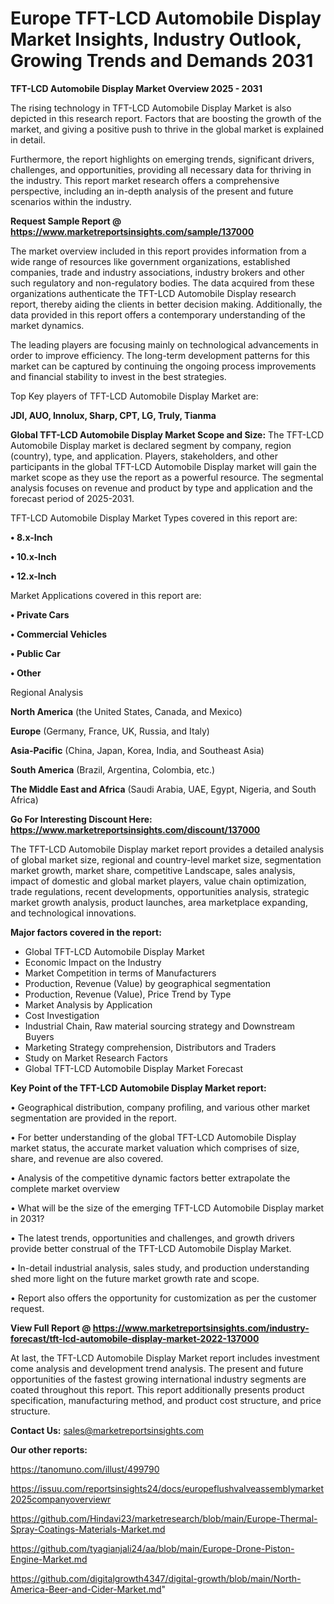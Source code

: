 # Europe TFT-LCD Automobile Display Market Insights, Industry Outlook, Growing Trends and Demands 2031

<Strong> TFT-LCD Automobile Display Market Overview 2025 - 2031</strong>

The rising technology in TFT-LCD Automobile Display Market is also depicted in this research report. Factors that are boosting the growth of the market, and giving a positive push to thrive in the global market is explained in detail.

Furthermore, the report highlights on emerging trends, significant drivers, challenges, and opportunities, providing all necessary data for thriving in the industry. This report market research offers a comprehensive perspective, including an in-depth analysis of the present and future scenarios within the industry.

<strong>Request Sample Report @ <a href=https://www.marketreportsinsights.com/sample/137000>https://www.marketreportsinsights.com/sample/137000</a></strong>

The market overview included in this report provides information from a wide range of resources like government organizations, established companies, trade and industry associations, industry brokers and other such regulatory and non-regulatory bodies. The data acquired from these organizations authenticate the TFT-LCD Automobile Display research report, thereby aiding the clients in better decision making. Additionally, the data provided in this report offers a contemporary understanding of the market dynamics.

The leading players are focusing mainly on technological advancements in order to improve efficiency. The long-term development patterns for this market can be captured by continuing the ongoing process improvements and financial stability to invest in the best strategies.

Top Key players of TFT-LCD Automobile Display Market are:

<strong>JDI, AUO, Innolux, Sharp, CPT, LG, Truly, Tianma</strong>

<strong><b>Global TFT-LCD Automobile Display Market Scope and Size:</b></strong>
The TFT-LCD Automobile Display market is declared segment by company, region (country), type, and application. Players, stakeholders, and other participants in the global TFT-LCD Automobile Display market will gain the market scope as they use the report as a powerful resource. The segmental analysis focuses on revenue and product by type and application and the forecast period of 2025-2031.

TFT-LCD Automobile Display Market Types covered in this report are:

<strong>• 8.x-Inch

• 10.x-Inch

• 12.x-Inch</strong>

Market Applications covered in this report are:

<strong>• Private Cars

• Commercial Vehicles

• Public Car

• Other</strong> 

Regional Analysis

<strong>North America</strong> (the United States, Canada, and Mexico)

<strong>Europe</strong> (Germany, France, UK, Russia, and Italy)

<strong>Asia-Pacific</strong> (China, Japan, Korea, India, and Southeast Asia)

<strong>South America</strong> (Brazil, Argentina, Colombia, etc.)

<strong>The Middle East and Africa</strong> (Saudi Arabia, UAE, Egypt, Nigeria, and South Africa)

<strong>Go For Interesting Discount Here: <a href=https://www.marketreportsinsights.com/discount/137000>https://www.marketreportsinsights.com/discount/137000</a></strong>

The TFT-LCD Automobile Display market report provides a detailed analysis of global market size, regional and country-level market size, segmentation market growth, market share, competitive Landscape, sales analysis, impact of domestic and global market players, value chain optimization, trade regulations, recent developments, opportunities analysis, strategic market growth analysis, product launches, area marketplace expanding, and technological innovations.

<strong><b>Major factors covered in the report:</b></strong>
<ul>
  <li>Global TFT-LCD Automobile Display Market </li>
  <li>Economic Impact on the Industry</li>
  <li>Market Competition in terms of Manufacturers</li>
  <li>Production, Revenue (Value) by geographical segmentation</li>
  <li>Production, Revenue (Value), Price Trend by Type</li>
  <li>Market Analysis by Application</li>
  <li>Cost Investigation</li>
  <li>Industrial Chain, Raw material sourcing strategy and Downstream Buyers</li>
  <li>Marketing Strategy comprehension, Distributors and Traders</li>
  <li>Study on Market Research Factors</li>
  <li>Global TFT-LCD Automobile Display Market Forecast</li>
</ul>

<strong><b>Key Point of the TFT-LCD Automobile Display Market report:</b></strong>

• Geographical distribution, company profiling, and various other market segmentation are provided in the report.

• For better understanding of the global TFT-LCD Automobile Display market status, the accurate market valuation which comprises of size, share, and revenue are also covered.

• Analysis of the competitive dynamic factors better extrapolate the complete market overview

• What will be the size of the emerging TFT-LCD Automobile Display market in 2031?

• The latest trends, opportunities and challenges, and growth drivers provide better construal of the TFT-LCD Automobile Display Market.

• In-detail industrial analysis, sales study, and production understanding shed more light on the future market growth rate and scope.

• Report also offers the opportunity for customization as per the customer request.

<strong><b>View Full Report @ <a href=https://www.marketreportsinsights.com/industry-forecast/tft-lcd-automobile-display-market-2022-137000>https://www.marketreportsinsights.com/industry-forecast/tft-lcd-automobile-display-market-2022-137000</a></b></strong>


At last, the TFT-LCD Automobile Display Market report includes investment come analysis and development trend analysis. The present and future opportunities of the fastest growing international industry segments are coated throughout this report. This report additionally presents product specification, manufacturing method, and product cost structure, and price structure.

<strong>Contact Us:</strong>
sales@marketreportsinsights.com

<strong>Our other reports:</strong>

<a href=https://tanomuno.com/illust/499790>https://tanomuno.com/illust/499790</a>

<a href=https://issuu.com/reportsinsights24/docs/europeflushvalveassemblymarket2025companyoverviewr>https://issuu.com/reportsinsights24/docs/europeflushvalveassemblymarket2025companyoverviewr</a>

<a href=https://github.com/Hindavi23/marketresearch/blob/main/Europe-Thermal-Spray-Coatings-Materials-Market.md>https://github.com/Hindavi23/marketresearch/blob/main/Europe-Thermal-Spray-Coatings-Materials-Market.md</a>

<a href=https://github.com/tyagianjali24/aa/blob/main/Europe-Drone-Piston-Engine-Market.md>https://github.com/tyagianjali24/aa/blob/main/Europe-Drone-Piston-Engine-Market.md</a>

<a href=https://github.com/digitalgrowth4347/digital-growth/blob/main/North-America-Beer-and-Cider-Market.md>https://github.com/digitalgrowth4347/digital-growth/blob/main/North-America-Beer-and-Cider-Market.md</a>"
